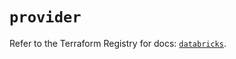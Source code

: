 # `provider`

Refer to the Terraform Registry for docs: [`databricks`](https://registry.terraform.io/providers/databricks/databricks/1.69.0/docs).
